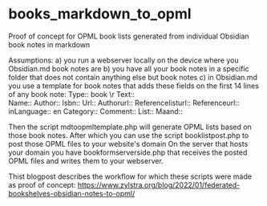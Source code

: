 # books_markdown_to_opml
Proof of concept for OPML book lists generated from individual Obsidian book notes in markdown

Assumptions: 
a) you run a webserver locally on the device where you Obsidian.md book notes are
b) you have all your book notes in a specific folder that does not contain anything else but book notes
c) in Obsidian.md you use a template for book notes that adds these fields on the first 14 lines of any book note:
Type:: book \r
Text::  
Name:: 
Author:: 
Isbn::
Url::
Authorurl::
Referencelisturl::
Referenceurl::
inLanguage:: en
Category:: 
Comment::
List:: 
Maand::

Then the script mdtoopmltemplate.php will generate OPML lists based on those book notes.
After which you can use the script booklistpost.php to post those OPML files to your website's domain
On the server that hosts your domain you have bookformserverside.php that receives the posted OPML files and writes them to your webserver.

Thist blogpost describes the workflow for which these scripts were made as proof of concept: https://www.zylstra.org/blog/2022/01/federated-bookshelves-obsidian-notes-to-opml/
